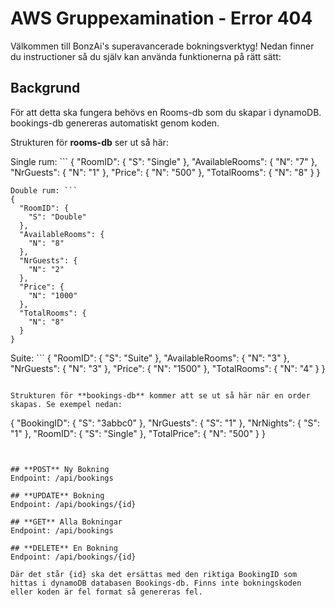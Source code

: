 # **AWS Gruppexamination - Error 404**
Välkommen till BonzAi's superavancerade bokningsverktyg! Nedan finner du instructioner så du själv kan använda funktionerna på rätt sätt:

## Backgrund
För att detta ska fungera behövs en Rooms-db som du skapar i dynamoDB. bookings-db genereras automatiskt genom koden.

Strukturen för **rooms-db** ser ut så här:

Single rum: ```
{
  "RoomID": {
    "S": "Single"
  },
  "AvailableRooms": {
    "N": "7"
  },
  "NrGuests": {
    "N": "1"
  },
  "Price": {
    "N": "500"
  },
  "TotalRooms": {
    "N": "8"
  }
}
```
Double rum: ```
{
  "RoomID": {
    "S": "Double"
  },
  "AvailableRooms": {
    "N": "8"
  },
  "NrGuests": {
    "N": "2"
  },
  "Price": {
    "N": "1000"
  },
  "TotalRooms": {
    "N": "8"
  }
}
```

Suite: ```
{
  "RoomID": {
    "S": "Suite"
  },
  "AvailableRooms": {
    "N": "3"
  },
  "NrGuests": {
    "N": "3"
  },
  "Price": {
    "N": "1500"
  },
  "TotalRooms": {
    "N": "4"
  }
}
```

Strukturen för **bookings-db** kommer att se ut så här när en order skapas. Se exempel nedan:

```
{
  "BookingID": {
    "S": "3abbc0"
  },
  "NrGuests": {
    "S": "1"
  },
  "NrNights": {
    "S": "1"
  },
  "RoomID": {
    "S": "Single"
  },
  "TotalPrice": {
    "N": "500"
  }
}
```


## **POST** Ny Bokning
Endpoint: /api/bookings

## **UPDATE** Bokning
Endpoint: /api/bookings/{id}

## **GET** Alla Bokningar
Endpoint: /api/bookings

## **DELETE** En Bokning
Endpoint: /api/bookings/{id}

Där det står {id} ska det ersättas med den riktiga BookingID som hittas i dynamoDB databasen Bookings-db. Finns inte bokningskoden eller koden är fel format så genereras fel.